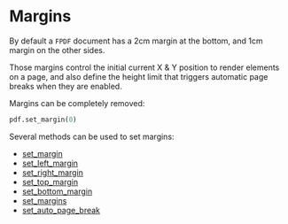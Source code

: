 # Margins #

By default a `FPDF` document has a 2cm margin at the bottom,
and 1cm margin on the other sides.

Those margins control the initial current X & Y position to render elements on a page,
and also define the height limit that triggers automatic page breaks when they are enabled.

Margins can be completely removed:

```python
pdf.set_margin(0)
```

Several methods can be used to set margins:

* [set_margin](https://py-pdf.github.io/fpdf2/fpdf/fpdf.html#fpdf.FPDF.set_margin)
* [set_left_margin](https://py-pdf.github.io/fpdf2/fpdf/fpdf.html#fpdf.FPDF.set_left_margin)
* [set_right_margin](https://py-pdf.github.io/fpdf2/fpdf/fpdf.html#fpdf.FPDF.set_right_margin)
* [set_top_margin](https://py-pdf.github.io/fpdf2/fpdf/fpdf.html#fpdf.FPDF.set_top_margin)
* [set_bottom_margin](https://py-pdf.github.io/fpdf2/fpdf/fpdf.html#fpdf.FPDF.set_bottom_margin)
* [set_margins](https://py-pdf.github.io/fpdf2/fpdf/fpdf.html#fpdf.FPDF.set_margins)
* [set_auto_page_break](https://py-pdf.github.io/fpdf2/fpdf/fpdf.html#fpdf.FPDF.set_auto_page_break)
